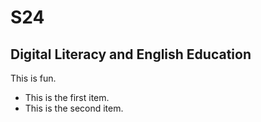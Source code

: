# S24

## Digital Literacy and English Education

This is fun.

+ This is the first item.
+ This is the second item.


